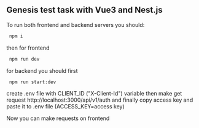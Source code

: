 ## Genesis test task with Vue3 and Nest.js

To run both frontend and backend servers you should:
  ```bash
   npm i
  ```
then for frontend
  ```bash
   npm run dev
  ```
for backend you should first
  ```bash
   npm run start:dev
  ```
 create .env file with CLIENT_ID ("X-Client-Id") variable
 then make get request http://localhost:3000/api/v1/auth
 and finally copy access key and paste it to .env file (ACCESS_KEY=access key)

 Now you can make requests on frontend
 

